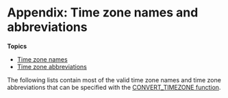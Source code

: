 # Appendix: Time zone names and abbreviations<a name="appendix-timezone-names"></a>

**Topics**
+ [Time zone names](time-zone-names.md)
+ [Time zone abbreviations](time-zone-abbrevs.md)

The following lists contain most of the valid time zone names and time zone abbreviations that can be specified with the [CONVERT\_TIMEZONE function](CONVERT_TIMEZONE.md)\.
